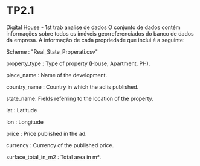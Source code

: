 # TP2.1
Digital House - 1st trab analise de dados
O conjunto de dados contém informações sobre todos os imóveis georreferenciados do
banco de dados da empresa. A informação de cada propriedade que inclui é a seguinte:

Scheme : "Real_State_Properati.csv"

  property_type : Type of property (House, Apartment, PH).
  
  place_name : Name of the development.
  
  country_name : Country in which the ad is published.
  
  state_name: Fields referring to the location of the property.
  
  lat : Latitude
  
  lon : Longitude
  
  price : Price published in the ad.
  
  currency : Currency of the published price.
  
  surface_total_in_m2 : Total area in m².
